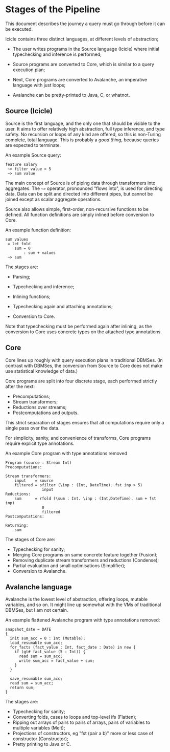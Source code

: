 Stages of the Pipeline
====================

This document describes the journey a query must go through before it can be executed.

Icicle contains three distinct languages, at different levels of abstraction;

- The user writes programs in the Source language (Icicle) where initial typechecking and inference is performed;

- Source programs are converted to Core, which is similar to a query execution plan;

- Next, Core programs are converted to Avalanche, an imperative language with just loops;

- Avalanche can be pretty-printed to Java, C, or whatnot.


Source (Icicle)
---------------
Source is the first language, and the only one that should be visible to the user.
It aims to offer relatively high abstraction, full type inference, and type safety.
No recursion or loops of any kind are offered, so this is non-Turing complete, total language.
This is probably a _good thing_, because queries are expected to terminate.

An example Source query:
```
feature salary
 ~> filter value > 5
 ~> sum value
```

The main concept of Source is of piping data through transformers into aggregates.
The ``~>`` operator, pronounced "flows into", is used for directing data.
Data can be split and directed into different pipes, but cannot be joined except as scalar aggregate operations.

Source also allows simple, first-order, non-recursive functions to be defined.
All function definitions are simply inlined before conversion to Core.

An example function definition:
```
sum values
 = let fold
    sum = 0
        : sum + values
 ~> sum
```


The stages are:

- Parsing;

- Typechecking and inference;

- Inlining functions;

- Typechecking again and attaching annotations;

- Conversion to Core.

Note that typechecking must be performed again after inlining, as the conversion to Core uses concrete types on the attached type annotations.




Core
-------------

Core lines up roughly with query execution plans in traditional DBMSes.
(In contrast with DBMSes, the conversion from Source to Core does not make use statistical knowledge of data.)

Core programs are split into four discrete stage, each performed strictly after the next:
- Precomputations;
- Stream transformers;
- Reductions over streams;
- Postcomputations and outputs.

This strict separation of stages ensures that all computations require only a single pass over the data.

For simplicity, sanity, and convenience of transforms, Core programs require explicit type annotations.

An example Core program with type annotations removed
```
Program (source : Stream Int)
Precomputations:

Stream transformers:
    input    = source
    filtered = sfilter (\inp : (Int, DateTime). fst inp > 5)
                input
Reductions:
    sum      = rfold (\sum : Int. \inp : (Int,DateTime). sum + fst inp)
                0
                filtered
Postcomputations:

Returning:
    sum
```

The stages of Core are:
- Typechecking for sanity;
- Merging Core programs on same concrete feature together (Fusion);
- Removing duplicate stream transformers and reductions (Condense);
- Partial evaluation and small optimisations (Simplifier);
- Conversion to Avalanche.

Avalanche language
---------------

Avalanche is the lowest level of abstraction, offering loops, mutable variables, and so on.
It might line up somewhat with the VMs of traditional DBMSes, but I am not certain.

An example flattened Avalanche program with type annotations removed:
```
snapshot_date = DATE
{
  init sum_acc = 0 : Int (Mutable);
  load_resumable sum_acc;
  for_facts (fact_value : Int, fact_date : Date) in new {
    if (gt# fact_value (5 : Int)) {
      read sum = sum_acc;
      write sum_acc = fact_value + sum;
    }
  }

  save_resumable sum_acc;
  read sum = sum_acc;
  return sum;
}
```

The stages are:
- Typechecking for sanity;
- Converting folds, cases to loops and top-level ifs (Flatten);
- Ripping out arrays of pairs to pairs of arrays, pairs of variables to multiple variables (Melt);
- Projections of constructors, eg "fst (pair a b)" more or less case of constructor (Constructor);
- Pretty printing to Java or C.

